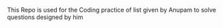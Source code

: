 This Repo is used for the Coding practice of list given by Anupam to
solve questions designed by him